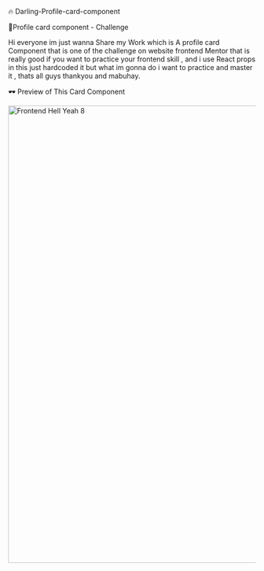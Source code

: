 🔥 Darling-Profile-card-component


🚀Profile card component - Challenge

Hi everyone im just wanna Share my Work which is A profile card Component 
that is one of the challenge on website frontend Mentor that is really
good if you want to practice your frontend skill , and i use React props
in this just hardcoded it but what im gonna do i want to practice and
master it , thats all guys thankyou and mabuhay.

🕶️ Preview of This Card Component

<img width="929" alt="Frontend Hell Yeah 8" src="https://github.com/AkoToSiJeromeEh/Darling-Profile-card-component/assets/114987334/9933974c-6229-4d2d-9574-bd546dc3eff9">
